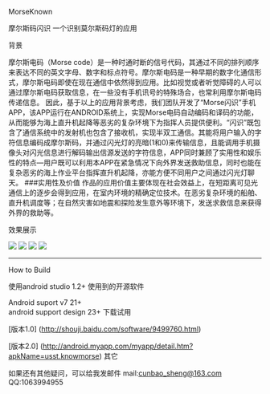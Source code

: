 MorseKnown

摩尔斯码闪识 一个识别莫尔斯码灯的应用

背景

摩尔斯电码（Morse code）是一种时通时断的信号代码，其通过不同的排列顺序来表达不同的英文字母、数字和标点符号。摩尔斯电码是一种早期的数字化通信形式，摩尔斯电码即使在现在通信中依然得到应用。比如视觉或者听觉障碍的人可以通过摩尔斯电码获取信息，在一些没有手机讯号的特殊场合，也常利用摩尔斯电码传递信息。
因此，基于以上的应用背景考虑，我们团队开发了“Morse闪识”手机APP，该APP运行在ANDROID系统上，实现Morse电码自动编码和译码的功能，从而能够为海上直升机起降等恶劣的复杂环境下为指挥人员提供便利。“闪识”既包含了通信系统中的发射机也包含了接收机，实现半双工通信。其能将用户输入的字符信息编码成摩尔斯码，并通过闪光灯的亮暗(1和0)来传输信息，且能调用手机摄像头对闪光信息进行解码输出信源发送的字符信息，APP同时兼顾了实用性和娱乐性的特点—用户既可以利用本APP在紧急情况下向外界发送救助信息，同时也能在复杂恶劣的海上作业平台指挥直升机起降，亦能方便不同用户之间通过闪光灯聊天。
###实用性及价值
作品的应用价值主要体现在社会效益上，在短距离可见光通信上的逐步会得到应用，在室内环境的精确定位技术。在恶劣复杂环境的船舶、直升机调度等；在自然灾害如地震和探险发生意外等环境下，发送求救信息来获得外界的救助等。 

效果展示

![](https://github.com/ivybao0628/MorseKnown/blob/master/Gif/Screenshot_2016-06-19-20-01-06_vectorized.png) 
![](https://github.com/ivybao0628/MorseKnown/blob/master/Gif/Screenshot_2016-06-19-20-01-19.jpeg)
![](https://github.com/ivybao0628/MorseKnown/blob/master/Gif/Screenshot_2016-06-19-20-01-30.jpeg)
![](https://github.com/ivybao0628/MorseKnown/blob/master/Gif/Screenshot_2016-06-19-20-01-45.jpeg)

___________________

How to  Build

使用android studio 1.2+ 
使用到的开源软件

Android  suport  v7 21+  
android  support design 23+
下载试用

[版本1.0] (http://shouji.baidu.com/software/9499760.html)

[版本2.0] (http://android.myapp.com/myapp/detail.htm?apkName=usst.knowmorse)
其它

如果还有其他疑问，可以给我发邮件
mail:cunbao_sheng@163.com
QQ:1063994955
